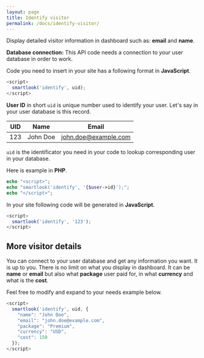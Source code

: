 ```yaml
---
layout: page
title: Identify visitor
permalink: /docs/identify-visitor/
---
```


Display detailed visitor information in dashboard such as: **email** and **name**.

<div class="alert alert-warning">
<strong>Database connection:</strong> This API code needs a connection to <em>your</em> user database in order to work.
</div>



Code you need to insert in your site has a following format in **JavaScript**.

```javascript
<script>
  smartlook('identify', uid);
</script> 
```

**User ID** in short `uid` is unique number used to identify your user. Let's say in your user database is this record. 

| UID | Name | Email |
|---|---|---|
| 123 | John Doe | john.doe@example.com |

`uid` is the identificator you need in your code to lookup corresponding user in your database.

Here is example in **PHP**.

```php
echo "<script>";
echo "smartlook('identify', '{$user->id}');";
echo "</script>";
```

In your site following code will be generated in **JavaScript**.

```javascript
<script>
  smartlook('identify', '123');
</script>
```

## More visitor details

You can connect to your user database and get any information you want. It is up to you. There is no limit on what you display in dashboard. It can be **name** or **email** but also what **package** user paid for, in what **currency** and what is the **cost**.

Feel free to modify and expand to your needs example below.

```javascript
<script>
  smartlook('identify', uid, {
    "name": "John Doe",
    "email": "john.doe@example.com",
    "package": "Premium",
    "currency": "USD",
    "cost": 150
  });
</script>
```